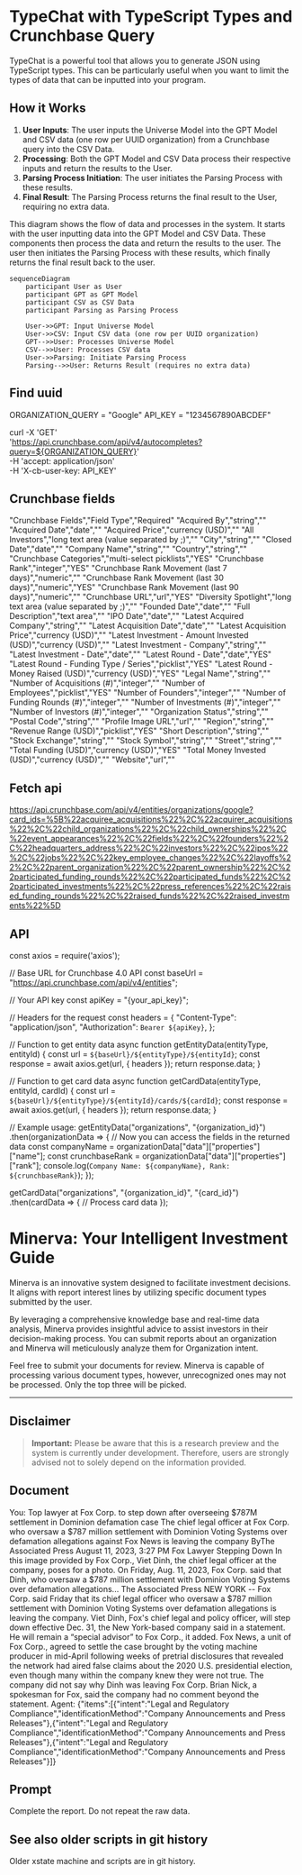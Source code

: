 # TypeChat with TypeScript Types and Crunchbase Query

TypeChat is a powerful tool that allows you to generate JSON using TypeScript types. This can be particularly useful when you want to limit the types of data that can be inputted into your program.

## How it Works

1. **User Inputs**: The user inputs the Universe Model into the GPT Model and CSV data (one row per UUID organization) from a Crunchbase query into the CSV Data.
2. **Processing**: Both the GPT Model and CSV Data process their respective inputs and return the results to the User.
3. **Parsing Process Initiation**: The user initiates the Parsing Process with these results.
4. **Final Result**: The Parsing Process returns the final result to the User, requiring no extra data.

This diagram shows the flow of data and processes in the system. It starts with the user inputting data into the GPT Model and CSV Data. These components then process the data and return the results to the user. The user then initiates the Parsing Process with these results, which finally returns the final result back to the user.

```mermaid
sequenceDiagram
    participant User as User
    participant GPT as GPT Model
    participant CSV as CSV Data
    participant Parsing as Parsing Process

    User->>GPT: Input Universe Model
    User->>CSV: Input CSV data (one row per UUID organization)
    GPT-->>User: Processes Universe Model
    CSV-->>User: Processes CSV data
    User->>Parsing: Initiate Parsing Process
    Parsing-->>User: Returns Result (requires no extra data)
```

## Find uuid

ORGANIZATION_QUERY = "Google"
API_KEY = "1234567890ABCDEF"

curl -X 'GET' \
  'https://api.crunchbase.com/api/v4/autocompletes?query=${ORGANIZATION_QUERY}' \
  -H 'accept: application/json' \
  -H 'X-cb-user-key: API_KEY'

## Crunchbase fields

"Crunchbase Fields","Field Type","Required"
"Acquired By","string",""
"Acquired Date","date",""
"Acquired Price","currency (USD)",""
"All Investors","long text area (value separated by ;)",""
"City","string",""
"Closed Date","date",""
"Company Name","string",""
"Country","string",""
"Crunchbase Categories","multi-select picklists","YES"
"Crunchbase Rank","integer","YES"
"Crunchbase Rank Movement (last 7 days)","numeric",""
"Crunchbase Rank Movement (last 30 days)","numeric","YES"
"Crunchbase Rank Movement (last 90 days)","numeric",""
"Crunchbase URL","url","YES"
"Diversity Spotlight","long text area (value separated by ;)",""
"Founded Date","date",""
"Full Description","text area",""
"IPO Date","date",""
"Latest Acquired Company","string",""
"Latest Acquisition Date","date",""
"Latest Acquisition Price","currency (USD)",""
"Latest Investment - Amount Invested (USD)","currency (USD)",""
"Latest Investment - Company","string",""
"Latest Investment - Date","date",""
"Latest Round - Date","date","YES"
"Latest Round - Funding Type / Series","picklist","YES"
"Latest Round - Money Raised (USD)","currency (USD)","YES"
"Legal Name","string",""
"Number of Acquisitions (#)","integer",""
"Number of Employees","picklist","YES"
"Number of Founders","integer",""
"Number of Funding Rounds (#)","integer",""
"Number of Investments (#)","integer",""
"Number of Investors (#)","integer",""
"Organization Status","string",""
"Postal Code","string",""
"Profile Image URL","url",""
"Region","string",""
"Revenue Range (USD)","picklist","YES"
"Short Description","string",""
"Stock Exchange","string",""
"Stock Symbol","string",""
"Street","string",""
"Total Funding (USD)","currency (USD)","YES"
"Total Money Invested (USD)","currency (USD)",""
"Website","url",""

## Fetch api

https://api.crunchbase.com/api/v4/entities/organizations/google?card_ids=%5B%22acquiree_acquisitions%22%2C%22acquirer_acquisitions%22%2C%22child_organizations%22%2C%22child_ownerships%22%2C%22event_appearances%22%2C%22fields%22%2C%22founders%22%2C%22headquarters_address%22%2C%22investors%22%2C%22ipos%22%2C%22jobs%22%2C%22key_employee_changes%22%2C%22layoffs%22%2C%22parent_organization%22%2C%22parent_ownership%22%2C%22participated_funding_rounds%22%2C%22participated_funds%22%2C%22participated_investments%22%2C%22press_references%22%2C%22raised_funding_rounds%22%2C%22raised_funds%22%2C%22raised_investments%22%5D

## API

const axios = require('axios');

// Base URL for Crunchbase 4.0 API
const baseUrl = "https://api.crunchbase.com/api/v4/entities";

// Your API key
const apiKey = "{your_api_key}";

// Headers for the request
const headers = {
    "Content-Type": "application/json",
    "Authorization": `Bearer ${apiKey}`,
};

// Function to get entity data
async function getEntityData(entityType, entityId) {
    const url = `${baseUrl}/${entityType}/${entityId}`;
    const response = await axios.get(url, { headers });
    return response.data;
}

// Function to get card data
async function getCardData(entityType, entityId, cardId) {
    const url = `${baseUrl}/${entityType}/${entityId}/cards/${cardId}`;
    const response = await axios.get(url, { headers });
    return response.data;
}

// Example usage:
getEntityData("organizations", "{organization_id}")
    .then(organizationData => {
        // Now you can access the fields in the returned data
        const companyName = organizationData["data"]["properties"]["name"];
        const crunchbaseRank = organizationData["data"]["properties"]["rank"];
        console.log(`Company Name: ${companyName}, Rank: ${crunchbaseRank}`);
    });

getCardData("organizations", "{organization_id}", "{card_id}")
    .then(cardData => {
        // Process card data
    });

# Minerva: Your Intelligent Investment Guide

Minerva is an innovative system designed to facilitate investment decisions. It aligns with report interest lines by utilizing specific document types submitted by the user.

By leveraging a comprehensive knowledge base and real-time data analysis, Minerva provides insightful advice to assist investors in their decision-making process. You can submit reports about an organization and Minerva will meticulously analyze them for Organization intent.

Feel free to submit your documents for review. Minerva is capable of processing various document types, however, unrecognized ones may not be processed. Only the top three will be picked.

---

## Disclaimer

> **Important:** Please be aware that this is a research preview and the system is currently under development. Therefore, users are strongly advised not to solely depend on the information provided.

## Document

You: Top lawyer at Fox Corp. to step down after overseeing $787M settlement in Dominion defamation case The chief legal officer at Fox Corp. who oversaw a $787 million settlement with Dominion Voting Systems over defamation allegations against Fox News is leaving the company ByThe Associated Press August 11, 2023, 3:27 PM Fox Lawyer Stepping Down In this image provided by Fox Corp., Viet Dinh, the chief legal officer at the company, poses for a photo. On Friday, Aug. 11, 2023, Fox Corp. said that Dinh, who oversaw a $787 million settlement with Dominion Voting Systems over defamation allegations... The Associated Press NEW YORK -- Fox Corp. said Friday that its chief legal officer who oversaw a $787 million settlement with Dominion Voting Systems over defamation allegations is leaving the company. Viet Dinh, Fox's chief legal and policy officer, will step down effective Dec. 31, the New York-based company said in a statement. He will remain a “special advisor” to Fox Corp., it added. Fox News, a unit of Fox Corp., agreed to settle the case brought by the voting machine producer in mid-April following weeks of pretrial disclosures that revealed the network had aired false claims about the 2020 U.S. presidential election, even though many within the company knew they were not true. The company did not say why Dinh was leaving Fox Corp. Brian Nick, a spokesman for Fox, said the company had no comment beyond the statement.
Agent: {"items":[{"intent":"Legal and Regulatory Compliance","identificationMethod":"Company Announcements and Press Releases"},{"intent":"Legal and Regulatory Compliance","identificationMethod":"Company Announcements and Press Releases"},{"intent":"Legal and Regulatory Compliance","identificationMethod":"Company Announcements and Press Releases"}]}

## Prompt

Complete the report. Do not repeat the raw data.

## See also older scripts in git history

Older xstate machine and scripts are in git history.